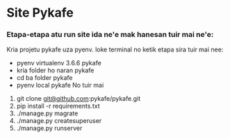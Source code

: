 
# Site Pykafe

### Etapa-etapa atu run site ida ne'e mak hanesan tuir mai ne'e:

Kria projetu pykafe uza pyenv.
loke terminal no ketik etapa sira tuir mai nee:
- pyenv virtualenv 3.6.6 pykafe
- kria folder ho naran pykafe
- cd ba folder pykafe
- pyenv local pykafe
No tuir mai
1. git clone git@github.com:pykafe/pykafe.git
2. pip install -r requirements.txt
3. ./manage.py magrate
4. ./manage.py createsuperuser
5. ./manage.py runserver



